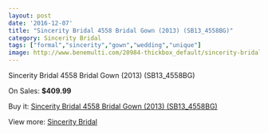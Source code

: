 ```yaml
---
layout: post
date: '2016-12-07'
title: "Sincerity Bridal 4558 Bridal Gown (2013) (SB13_4558BG)"
category: Sincerity Bridal
tags: ["formal","sincerity","gown","wedding","unique"]
image: http://www.benemulti.com/20984-thickbox_default/sincerity-bridal-4558-bridal-gown-2013-sb134558bg.jpg
---
```

Sincerity Bridal 4558 Bridal Gown (2013) (SB13_4558BG)

On Sales: **$409.99**
<a href="https://www.benemulti.com/en/sincerity-bridal/7854-sincerity-bridal-4558-bridal-gown-2013-sb134558bg.html"><amp-img layout="responsive" width="600" height="600" src="//www.benemulti.com/20984-thickbox_default/sincerity-bridal-4558-bridal-gown-2013-sb134558bg.jpg" alt="Sincerity Bridal 4558 Bridal Gown (2013) (SB13_4558BG) 0" /></a>
<a href="https://www.benemulti.com/en/sincerity-bridal/7854-sincerity-bridal-4558-bridal-gown-2013-sb134558bg.html"><amp-img layout="responsive" width="600" height="600" src="//www.benemulti.com/20986-thickbox_default/sincerity-bridal-4558-bridal-gown-2013-sb134558bg.jpg" alt="Sincerity Bridal 4558 Bridal Gown (2013) (SB13_4558BG) 1" /></a>
<a href="https://www.benemulti.com/en/sincerity-bridal/7854-sincerity-bridal-4558-bridal-gown-2013-sb134558bg.html"><amp-img layout="responsive" width="600" height="600" src="//www.benemulti.com/20985-thickbox_default/sincerity-bridal-4558-bridal-gown-2013-sb134558bg.jpg" alt="Sincerity Bridal 4558 Bridal Gown (2013) (SB13_4558BG) 2" /></a>

Buy it: [Sincerity Bridal 4558 Bridal Gown (2013) (SB13_4558BG)](https://www.benemulti.com/en/sincerity-bridal/7854-sincerity-bridal-4558-bridal-gown-2013-sb134558bg.html "Sincerity Bridal 4558 Bridal Gown (2013) (SB13_4558BG)")

View more: [Sincerity Bridal](https://www.benemulti.com/en/63-sincerity-bridal "Sincerity Bridal")